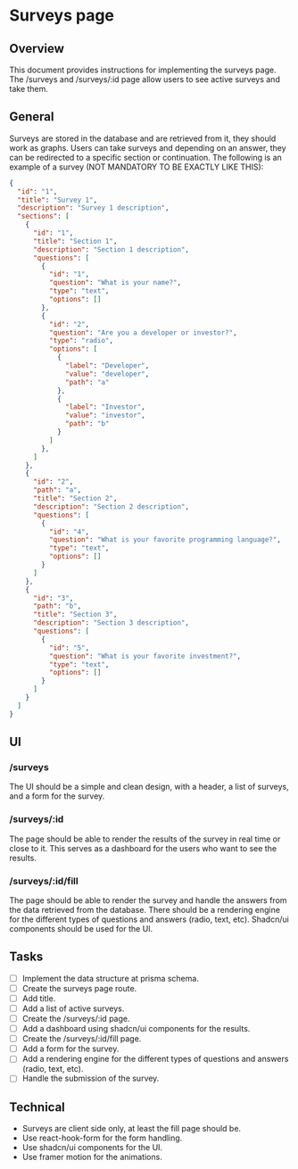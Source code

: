 # Surveys page

## Overview

This document provides instructions for implementing the surveys page. The /surveys and /surveys/:id page allow users to see active surveys and take them.

## General

Surveys are stored in the database and are retrieved from it, they should work as graphs. Users can take surveys and depending on an answer, they can be redirected to a specific section or continuation. The following is an example of a survey (NOT MANDATORY TO BE EXACTLY LIKE THIS):

```json
{
  "id": "1",
  "title": "Survey 1",
  "description": "Survey 1 description",
  "sections": [
    {
      "id": "1",
      "title": "Section 1",
      "description": "Section 1 description",
      "questions": [
        {
          "id": "1",
          "question": "What is your name?",
          "type": "text",
          "options": []
        },
        {
          "id": "2",
          "question": "Are you a developer or investor?",
          "type": "radio",
          "options": [
            {
              "label": "Developer",
              "value": "developer",
              "path": "a"
            },
            {
              "label": "Investor",
              "value": "investor",
              "path": "b"
            }
          ]
        },
      ]
    },
    {
      "id": "2",
      "path": "a",
      "title": "Section 2",
      "description": "Section 2 description",
      "questions": [
        {
          "id": "4",
          "question": "What is your favorite programming language?",
          "type": "text",
          "options": []
        }
      ]
    },
    {
      "id": "3",
      "path": "b",
      "title": "Section 3",
      "description": "Section 3 description",
      "questions": [
        {
          "id": "5",
          "question": "What is your favorite investment?",
          "type": "text",
          "options": []
        }
      ]
    }
  ]
}
```

## UI

### /surveys
The UI should be a simple and clean design, with a header, a list of surveys, and a form for the survey.

### /surveys/:id
The page should be able to render the results of the survey in real time or close to it. This serves as a dashboard for the users who want to see the results.

### /surveys/:id/fill
The page should be able to render the survey and handle the answers from the data retrieved from the database. There should be a rendering engine
for the different types of questions and answers (radio, text, etc). Shadcn/ui components should be used for the UI.


## Tasks
- [ ] Implement the data structure at prisma schema.
- [ ] Create the surveys page route.
- [ ] Add title.
- [ ] Add a list of active surveys.
- [ ] Create the /surveys/:id page.
- [ ] Add a dashboard using shadcn/ui components for the results.
- [ ] Create the /surveys/:id/fill page.
- [ ] Add a form for the survey.
- [ ] Add a rendering engine for the different types of questions and answers (radio, text, etc).
- [ ] Handle the submission of the survey.

## Technical
- Surveys are client side only, at least the fill page should be.
- Use react-hook-form for the form handling.
- Use shadcn/ui components for the UI.
- Use framer motion for the animations.